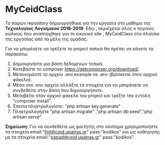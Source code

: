 # MyCeidClass
Το παρών repository δημιουργήθηκε για την εργασία στο μάθημα της **Τεχνολογίας Λογισμικού 2018-2019**. Εδώ , περιέχεται όλος ο πηγαίος κώδικας που αναπτύχθηκε για το εικονικό site , MyCeidClass στα πλαίσια της εργασίας από τα μέλη της ομάδας.

Για να μπορέσετε να τρέξετε το project τοπικά θα πρέπει να κάνετε τα παρακάτω:

1. Δημιουργήστε μια βάση δεδομένων τοπικά.
2. Κατεβάστε το composer https://getcomposer.org/download/.
3. Μετανομάστε το αρχείο .env.example σε .env (βρίσκεται στον αρχικό φάκελο).
4. Μέσα στο .env αρχείο αλλάξτε τα στοιχεία για να μπορέσετε να συνδεθείτε στην βάση που δημιουργήσατε.
5. Μεταβείτε στον αρχικό φάκελο του project και τρέξτε την εντολή "composer install".
6. Έπειτα πληκτρολογίστε: "php artisan key:generate"  
7. Πληκτρολογήστε "php artisan migrate" ,"php artisan db:seed","php artisan serve".

**Σημείωση:** Για να συνδεθείτε ως φοιτητής στο σύστημα χρησιμοποιήστε τα στοιχεία email:"foit@ceid.upatras.gr" pass:"kodikos" και ως καθηγητής με τα στοιχεία email:"papad@ceid.upatras.gr" pass:"kodikos".
